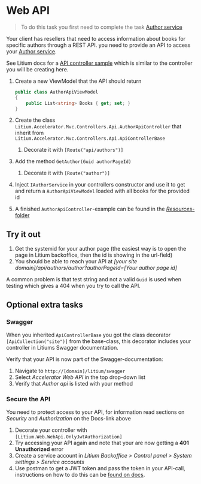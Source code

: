 # Web API

> To do this task you first need to complete the task [Author service](../Author%20service)

Your client has resellers that need to access information about books for specific authors through a REST API. you need to provide an API to access your [Author service](../Author%20service).

See Litium docs for a [API controller sample](https://docs.litium.com/documentation/architecture/web-api) which is similar to the controller you will be creating here.

1. Create a new ViewModel that the API should return

    ```C#
    public class AuthorApiViewModel
    {
        public List<string> Books { get; set; }
    }
    ```

1. Create the class `Litium.Accelerator.Mvc.Controllers.Api.AuthorApiController` that inherit from `Litium.Accelerator.Mvc.Controllers.Api.ApiControllerBase`
    1. Decorate it with `[Route("api/authors")]`
1. Add the method `GetAuthor(Guid authorPageId)`
    1. Decorate it with `[Route("author")]`
1. Inject `IAuthorService` in your controllers constructor and use it to get and return a `AuthorApiViewModel` loaded with all books for the provided id
1. A finished `AuthorApiController`-example can be found in the [_Resources_-folder](Resources/AuthorApiController.cs)

## Try it out

1. Get the systemid for your author page (the easiest way is to open the page in Litium backoffice, then the id is showing in the url-field)
1. You should be able to reach your API at _[your site domain]/api/authors/author?authorPageId=[Your author page id]_

A common problem is that test string and not a valid `Guid` is used when testing which gives a 404 when you try to call the API.

## Optional extra tasks

### Swagger

When you inherited `ApiControllerBase` you got the class decorator `[ApiCollection("site")]` from the  base-class, this decorator includes your controller in Litiums Swagger documentation.

Verify that your API is now part of the Swagger-documentation:

1. Navigate to `http://[domain]/litium/swagger`
1. Select _Accelerator Web API_ in the top drop-down list
1. Verify that _Author api_ is listed with your method

### Secure the API

You need to protect access to your API, for information read sections on _Security_ and _Authorization_ on the Docs-link above

1. Decorate your controller with `[Litium.Web.WebApi.OnlyJwtAuthorization]`
1. Try accessing your API again and note that your are now getting a **401 Unauthorized** error
1. Create a service account in _Litium Backoffice > Control panel > System settings > Service accounts_
1. Use postman to get a JWT token and pass the token in your API-call, instructions on how to do this can be [found on docs](https://docs.litium.com/documentation/architecture/web-api).
